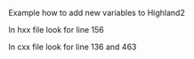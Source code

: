 Example how to add new variables to Highland2 </br>

In hxx file look for line 156

In cxx file look for line 136 and 463
